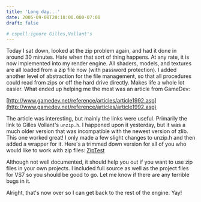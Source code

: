 ```yaml
---
title: 'Long day...'
date: 2005-09-08T20:18:00.000-07:00
draft: false

# cspell:ignore Gilles,Vollant's
---
```


Today I sat down, looked at the zip problem again, and had it done in around 30 minutes. Hate when that sort of thing happens. At any rate, it is now implemented into my render engine. All shaders, models, and textures are all loaded from a zip file now (with password protection). I added another level of abstraction for the file management, so that all procedures could read from zips or off the hard drive directly. Makes life a whole lot easier. What ended up helping me the most was an article from GameDev:

[http://www.gamedev.net/reference/articles/article1992.asp](http://www.gamedev.net/reference/articles/article1992.asp)

The article was interesting, but mainly the links were useful. Primarily the link to Gilles Vollant's `unzip.h`. I happened upon it yesterday, but it was a much older version that was incompatible with the newest version of zlib. This one worked great! I only made a few slight changes to unzip.h and then added a wrapper for it. Here's a trimmed down version for all of you who would like to work with zip files: [ZipTest](http://www.vfxjournal.net/ZipTest.zip)

Although not well documented, it should help you out if you want to use zip files in your own projects. I included full source as well as the project files for VS7 so you should be good to go. Let me know if there are any terrible bugs in it.

Alright, that's now over so I can get back to the rest of the engine. Yay!
